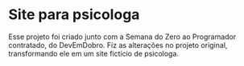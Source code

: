 # Site para psicologa
Esse projeto foi criado junto com a Semana do Zero ao Programador contratado, do DevEmDobro.
Fiz as alterações no projeto original, transformando ele em um site fictício de psicologa.
